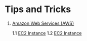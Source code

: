 
# Tips and Tricks

1. [Amazon Web Services (AWS)]()

    1.1 [EC2 Instance](docs/ec2_instance.md)
    1.2 [EC2 Instance](docs/databases.md)
